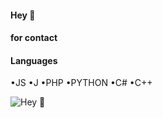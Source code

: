 #### Hey  👋

#### for contact


#### Languages 
•JS 
•J
•PHP
•PYTHON
•C#
•C++


![Hey  👋](https://camo.githubusercontent.com/4d900fe19e86c57aec05e066d12ca35927b055c43451dbf73dcce9e8f0343513/68747470733a2f2f6b6f6d617265762e636f6d2f67687076632f3f757365726e616d653d746865726f6e6579)





